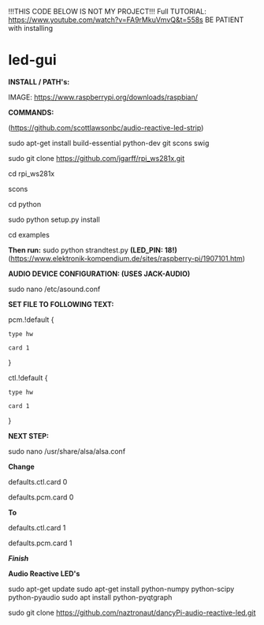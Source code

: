 !!!THIS CODE BELOW IS NOT MY PROJECT!!!
Full TUTORIAL: https://www.youtube.com/watch?v=FA9rMkuVmvQ&t=558s
BE PATIENT with installing

# led-gui

__INSTALL / PATH's:__


IMAGE: https://www.raspberrypi.org/downloads/raspbian/


__COMMANDS:__

(https://github.com/scottlawsonbc/audio-reactive-led-strip)

sudo apt-get install build-essential python-dev git scons swig

sudo git clone https://github.com/jgarff/rpi_ws281x.git

cd rpi_ws281x

scons

cd python

sudo python setup.py install

cd examples

__Then run:__ sudo python strandtest.py __(LED_PIN: 18!)__
(https://www.elektronik-kompendium.de/sites/raspberry-pi/1907101.htm)

__AUDIO DEVICE CONFIGURATION: (USES JACK-AUDIO)__

sudo nano /etc/asound.conf

__SET FILE TO FOLLOWING TEXT:__

pcm.!default {

    type hw
    
    card 1
    
}

ctl.!default {

    type hw
    
    card 1
    
}

__NEXT STEP:__

sudo nano /usr/share/alsa/alsa.conf

__Change__

defaults.ctl.card 0

defaults.pcm.card 0

__To__

defaults.ctl.card 1

defaults.pcm.card 1

___Finish___



__Audio Reactive LED's__

sudo apt-get update
sudo apt-get install python-numpy python-scipy python-pyaudio
sudo apt install python-pyqtgraph

sudo git clone https://github.com/naztronaut/dancyPi-audio-reactive-led.git

